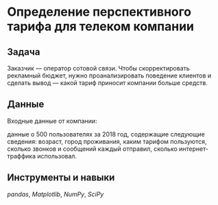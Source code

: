 # Определение перспективного тарифа для телеком компании

## Задача

Заказчик — оператор сотовой связи. Чтобы скорректировать рекламный бюджет, нужно проанализировать поведение клиентов и сделать вывод — какой тариф приносит компании больше средств. 

## Данные

Входные данные от компании:

данные о 500 пользователях за 2018 год, содержащие следующие сведения: возраст, город проживания, каким тарифом пользуются, сколько звонков и сообщений каждый отправил, сколько интернет-траффика использовал. 

## Инструменты и навыки 
*pandas*, *Matplotlib*, *NumPy*, *SciPy*